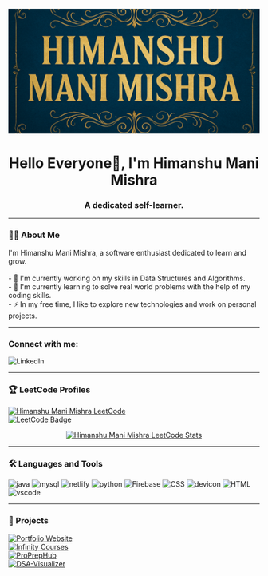 <p align="center">
  <img src="https://github.com/himanshuxmishra/Himanshu/blob/0162df0b807a942a228e9d42a916340a17d82a2c/ChatGPT%20Image%20Sep%205%2C%202025%2C%2011_50_47%20PM.png" 
       alt="Himanshu Mani Mishra Banner" width="100%" height="250px" style="object-fit: cover;" />
</p>

<h1 align="center">Hello Everyone👋, I'm Himanshu Mani Mishra</h1>
<h3 align="center">A dedicated self-learner.</h3>

---

<h3 align="left">👩‍💻 About Me</h3>

<p align="left">
I'm Himanshu Mani Mishra, a software enthusiast dedicated to learn and grow.<br><br>
- 🔭 I'm currently working on my skills in Data Structures and Algorithms.<br>
- 🌱 I'm currently learning to solve real world problems with the help of my coding skills.<br>
- ⚡ In my free time, I like to explore new technologies and work on personal projects.
</p>

---

### Connect with me:
<p align="left">
  <a href="https://www.linkedin.com/in/himanshu-mani-mishra-08b301299/" target="_blank" style="text-decoration:none;">
    <img src="https://raw.githubusercontent.com/rahuldkjain/github-profile-readme-generator/master/src/images/icons/Social/linked-in-alt.svg" alt="LinkedIn" height="30" width="40" />
    <br>
  </a>
</p>

---

### 🏆 LeetCode Profiles

<p align="left">
  <a href="https://leetcode.com/u/himanshu_mishra1/" target="_blank">
    <img align="center" src="https://raw.githubusercontent.com/rahuldkjain/github-profile-readme-generator/master/src/images/icons/Social/leet-code.svg" alt="Himanshu Mani Mishra LeetCode" height="30" width="40" />
  </a>
  <br>
  <a href="https://leetcode.com/u/himanshu_mishra1/" target="_blank">
    <img src="https://img.shields.io/badge/LeetCode-himanshu_mishra1-orange?style=flat-square&logo=leetcode" alt="LeetCode Badge" />
  </a>
</p>

<div align="center">
  <a href="https://leetcode.com/u/himanshu_mishra1/" target="_blank">
    <img src="https://leetcard.jacoblin.cool/himanshu_mishra1?theme=dark" alt="Himanshu Mani Mishra LeetCode Stats" />
  </a>
</div>

---

<h3 align="left">🛠 Languages and Tools</h3>

<div align="left">
  <img src="https://cdn.jsdelivr.net/gh/devicons/devicon@latest/icons/java/java-original-wordmark.svg" alt="java" width="50" height="50"/>
  <img src="https://cdn.jsdelivr.net/gh/devicons/devicon@latest/icons/mysql/mysql-original-wordmark.svg" alt="mysql" width="50" height="50" />
  <img src="https://cdn.jsdelivr.net/gh/devicons/devicon@latest/icons/netlify/netlify-original-wordmark.svg" alt="netlify" width="50" height="50" />
  <img src="https://cdn.jsdelivr.net/gh/devicons/devicon@latest/icons/python/python-original-wordmark.svg" alt="python" width="50" height="50" />
  <img src="https://cdn.jsdelivr.net/gh/devicons/devicon@latest/icons/firebase/firebase-original-wordmark.svg" alt="Firebase" width="50" height="50"/>
  <img src="https://cdn.jsdelivr.net/gh/devicons/devicon@latest/icons/css3/css3-original-wordmark.svg" alt="CSS" width="50" height="50"/>
  <img src="https://cdn.jsdelivr.net/gh/devicons/devicon@latest/icons/devicon/devicon-original-wordmark.svg" alt="devicon" width="50" height="50" />
  <img src="https://cdn.jsdelivr.net/gh/devicons/devicon@latest/icons/html5/html5-original-wordmark.svg" alt="HTML" width="50" height="50" />
  <img src="https://cdn.jsdelivr.net/gh/devicons/devicon@latest/icons/vscode/vscode-original-wordmark.svg" alt="vscode" width="50" height="50" />
</div>

---

<h3 align="left">📂 Projects</h3>

<p align="left">
  <a href="https://divyansh-port.netlify.app/" target="_blank">
    <img src="https://img.shields.io/badge/Portfolio%20Website-000000?style=for-the-badge" alt="Portfolio Website" />
  </a>
  <br>
  <a href="https://infinity-courses.netlify.app/" target="_blank">
    <img src="https://img.shields.io/badge/Infinity%20Courses-1E90FF?style=for-the-badge" alt="Infinity Courses" />
  </a>
  <br>
  <a href="https://proprephub.vercel.app/" target="_blank">
    <img src="https://img.shields.io/badge/ProPrepHub-FF4500?style=for-the-badge" alt="ProPrepHub" />
  </a>
  <br>
  <a href="https://dsa-visualizer-ten-lyart.vercel.app/" target="_blank">
    <img src="https://img.shields.io/badge/DSA--Visualizer-228B22?style=for-the-badge" alt="DSA-Visualizer" />
  </a>
</p>
